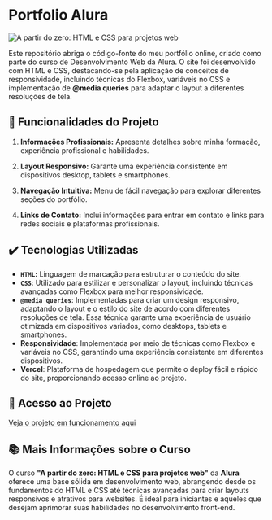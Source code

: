 # Portfolio Alura

![A partir do zero: HTML e CSS para projetos web](https://repository-images.githubusercontent.com/708531310/4a742f56-4531-4c61-85d4-dc3917620eaa)

Este repositório abriga o código-fonte do meu portfólio online, criado como parte do curso de Desenvolvimento Web da Alura. O site foi desenvolvido com HTML e CSS, destacando-se pela aplicação de conceitos de responsividade, incluindo técnicas do Flexbox, variáveis no CSS e implementação de **@media queries** para adaptar o layout a diferentes resoluções de tela.

## 🔧 Funcionalidades do Projeto

1. **Informações Profissionais:** Apresenta detalhes sobre minha formação, experiência profissional e habilidades.

2. **Layout Responsivo:** Garante uma experiência consistente em dispositivos desktop, tablets e smartphones.

3. **Navegação Intuitiva:** Menu de fácil navegação para explorar diferentes seções do portfólio.

4. **Links de Contato:** Inclui informações para entrar em contato e links para redes sociais e plataformas profissionais.

## ✔️ Tecnologias Utilizadas

* **`HTML`:** Linguagem de marcação para estruturar o conteúdo do site.
* **`CSS`**: Utilizado para estilizar e personalizar o layout, incluindo técnicas avançadas como Flexbox para melhor responsividade.
* **`@media queries`**: Implementadas para criar um design responsivo, adaptando o layout e o estilo do site de acordo com diferentes resoluções de tela. Essa técnica garante uma experiência de usuário otimizada em dispositivos variados, como desktops, tablets e smartphones.
* **Responsividade**: Implementada por meio de técnicas como Flexbox e variáveis no CSS, garantindo uma experiência consistente em diferentes dispositivos.
* **Vercel**: Plataforma de hospedagem que permite o deploy fácil e rápido do site, proporcionando acesso online ao projeto.

## 📁 Acesso ao Projeto

[Veja o projeto em funcionamento aqui](https://portfolio-alura-rho-ivory.vercel.app/)

## 📚 Mais Informações sobre o Curso

O curso **"A partir do zero: HTML e CSS para projetos web"** da **Alura** oferece uma base sólida em desenvolvimento web, abrangendo desde os fundamentos do HTML e CSS até técnicas avançadas para criar layouts responsivos e atrativos para websites. É ideal para iniciantes e aqueles que desejam aprimorar suas habilidades no desenvolvimento front-end.
